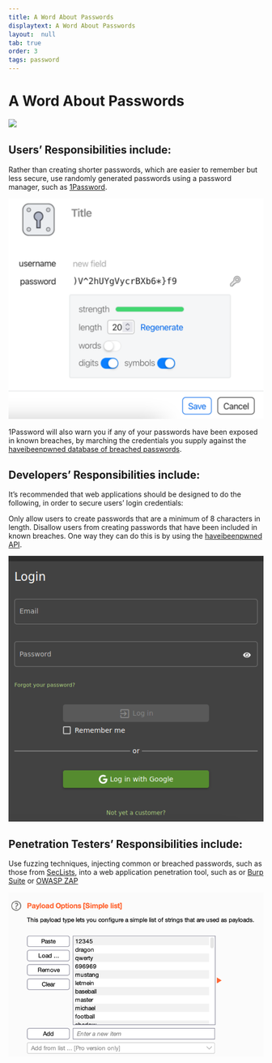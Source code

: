 ```yaml
---
title: A Word About Passwords
displaytext: A Word About Passwords
layout:  null
tab: true
order: 3
tags: password
---
```

# A Word About Passwords
![](https://twitter.com/zbraiterman/photo)

## Users’ Responsibilities include:

Rather than creating shorter passwords, which are easier to remember but less secure, use randomly generated passwords using a password manager, such as [1Password](https://1password.com/).

![](/1Password_Randomly_Generated_Password.png)

1Password will also warn you if any of your passwords have been exposed in known breaches, by marching the credentials you supply against the [haveibeenpwned database of breached passwords](https://haveibeenpwned.com/Passwords).



## Developers’ Responsibilities include:

It’s recommended that web applications should be designed to do the following, in order to secure users’ login credentials:

Only allow users to create passwords that are a minimum of 8 characters in length. 
Disallow users from creating passwords that have been included in known breaches.
One way they can do this is by using the [haveibeenpwned API](https://haveibeenpwned.com/API/v3).

![](/juice-shop-login.png)



## Penetration Testers’ Responsibilities include:

Use fuzzing techniques, injecting common or breached passwords, such as those from [SecLists](https://github.com/danielmiessler/SecLists), into a web application penetration tool, such as or [Burp Suite](https://portswigger.net/burp/documentation/desktop/tools/intruder) or  [OWASP ZAP](https://www.zaproxy.org/docs/desktop/addons/fuzzer) 

![](/seclists-leaked-or-common-passwords.png)
